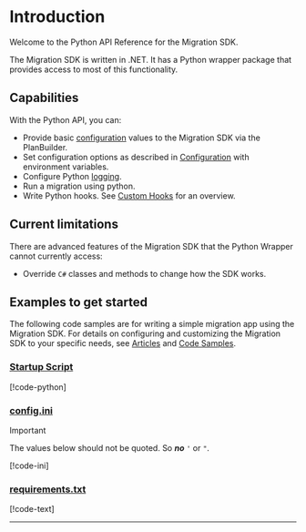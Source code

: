 # Introduction

Welcome to the Python API Reference for the Migration SDK.

The Migration SDK is written in .NET. It has a Python wrapper package that provides access to most of this functionality.

## Capabilities

With the Python API, you can:

- Provide basic [configuration](~/articles/configuration.md) values to the Migration SDK via the PlanBuilder.
- Set configuration options as described in [Configuration](~/articles/configuration.md) with environment variables.
- Configure Python [logging](~/articles/logging.md#python-support).
- Run a migration using python.
- Write Python hooks. See [Custom Hooks](~/articles/hooks/index.md) for an overview.

## Current limitations

There are advanced features of the Migration SDK that the Python Wrapper cannot currently access:

- Override `C#` classes and methods to change how the SDK works.

## Examples to get started

The following code samples are for writing a simple migration app using the Migration SDK. For details on configuring and customizing the Migration SDK to your specific needs, see [Articles](~/articles/intro.md) and [Code Samples](~/samples/intro.md).

### [Startup Script](#tab/startup)

[!code-python[](../../../examples/Python.ExampleApplication/Python.ExampleApplication.py)]

### [config.ini](#tab/config)

> [!Important]
> The values below should not be quoted. So ***no*** `'` or `"`.

[!code-ini[](../../../examples/Python.ExampleApplication/config.ini)]

### [requirements.txt](#tab/reqs)

[!code-text[](../../../examples/Python.ExampleApplication/requirements.txt#L3-)]

---
